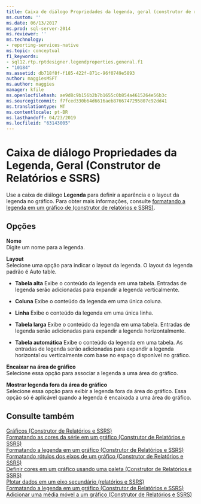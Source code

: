 ```yaml
---
title: Caixa de diálogo Propriedades da legenda, geral (construtor de relatórios e SSRS) | Microsoft Docs
ms.custom: ''
ms.date: 06/13/2017
ms.prod: sql-server-2014
ms.reviewer: ''
ms.technology:
- reporting-services-native
ms.topic: conceptual
f1_keywords:
- sql12.rtp.rptdesigner.legendproperties.general.f1
- "10184"
ms.assetid: db718f8f-f185-422f-871c-96f0749e5893
author: maggiesMSFT
ms.author: maggies
manager: kfile
ms.openlocfilehash: ae9d8c9b156b2b7b1655c0b854a4615264e56b3c
ms.sourcegitcommit: f7fced330b64d6616aeb8766747295807c92dd41
ms.translationtype: MT
ms.contentlocale: pt-BR
ms.lasthandoff: 04/23/2019
ms.locfileid: "63143005"
---
```

# <a name="legend-properties-dialog-box-general-report-builder-and-ssrs"></a>Caixa de diálogo Propriedades da Legenda, Geral (Construtor de Relatórios e SSRS)
  Use a caixa de diálogo **Legenda** para definir a aparência e o layout da legenda no gráfico. Para obter mais informações, consulte [formatando a legenda em um gráfico de &#40;construtor de relatórios e SSRS&#41;](report-design/chart-legend-formatting-report-builder.md).  
  
## <a name="options"></a>Opções  
 **Nome**  
 Digite um nome para a legenda.  
  
 **Layout**  
 Selecione uma opção para indicar o layout da legenda. O layout da legenda padrão é Auto table.  
  
-   **Tabela alta** Exibe o conteúdo da legenda em uma tabela. Entradas de legenda serão adicionadas para expandir a legenda verticalmente.  
  
-   **Coluna** Exibe o conteúdo da legenda em uma única coluna.  
  
-   **Linha** Exibe o conteúdo da legenda em uma única linha.  
  
-   **Tabela larga** Exibe o conteúdo da legenda em uma tabela. Entradas de legenda serão adicionadas para expandir a legenda horizontalmente.  
  
-   **Tabela automática** Exibe o conteúdo da legenda em uma tabela. As entradas de legenda serão adicionadas para expandir a legenda horizontal ou verticalmente com base no espaço disponível no gráfico.  
  
 **Encaixar na área de gráfico**  
 Selecione essa opção para associar a legenda a uma área do gráfico.  
  
 **Mostrar legenda fora da área do gráfico**  
 Selecione essa opção para exibir a legenda fora da área do gráfico. Essa opção só é aplicável quando a legenda é encaixada a uma área do gráfico.  
  
## <a name="see-also"></a>Consulte também  
 [Gráficos &#40;Construtor de Relatórios e SSRS&#41;](report-design/charts-report-builder-and-ssrs.md)   
 [Formatando as cores da série em um gráfico &#40;Construtor de Relatórios e SSRS&#41;](report-design/formatting-series-colors-on-a-chart-report-builder-and-ssrs.md)   
 [Formatando a legenda em um gráfico &#40;Construtor de Relatórios e SSRS&#41;](report-design/chart-legend-formatting-report-builder.md)   
 [Formatando rótulos dos eixos de um gráfico &#40;Construtor de Relatórios e SSRS&#41;](report-design/formatting-axis-labels-on-a-chart-report-builder-and-ssrs.md)   
 [Definir cores em um gráfico usando uma paleta &#40;Construtor de Relatórios e SSRS&#41;](report-design/define-colors-on-a-chart-using-a-palette-report-builder-and-ssrs.md)   
 [Plotar dados em um eixo secundário &#40;relatórios e SSRS&#41;](report-design/plot-data-on-a-secondary-axis-report-builder-and-ssrs.md)   
 [Formatando a legenda em um gráfico &#40;Construtor de Relatórios e SSRS&#41;](report-design/chart-legend-formatting-report-builder.md)   
 [Adicionar uma média móvel a um gráfico &#40;Construtor de Relatórios e SSRS&#41;](report-design/add-a-moving-average-to-a-chart-report-builder-and-ssrs.md)  
  
  
